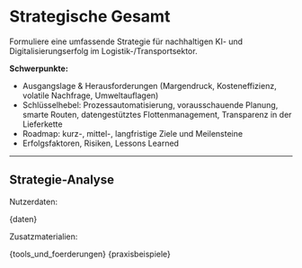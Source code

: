 # Strategische Gesamt
Formuliere eine umfassende Strategie für nachhaltigen KI- und Digitalisierungserfolg im Logistik-/Transportsektor.

**Schwerpunkte:**
- Ausgangslage & Herausforderungen (Margendruck, Kosteneffizienz, volatile Nachfrage, Umweltauflagen)
- Schlüsselhebel: Prozessautomatisierung, vorausschauende Planung, smarte Routen, datengestütztes Flottenmanagement, Transparenz in der Lieferkette
- Roadmap: kurz-, mittel-, langfristige Ziele und Meilensteine
- Erfolgsfaktoren, Risiken, Lessons Learned

---

## Strategie-Analyse

Nutzerdaten:

{daten}

Zusatzmaterialien:

{tools_und_foerderungen}
{praxisbeispiele}